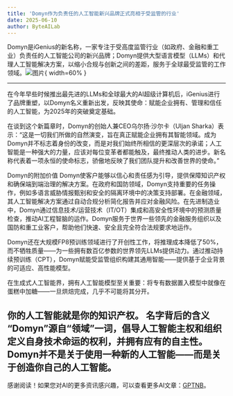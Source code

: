 ```yaml
---
title: 'Domyn作为负责任的人工智能新兴品牌正式亮相于受监管的行业'
date: 2025-06-10
author: ByteAILab
---
```


Domyn是iGenius的新名称，一家专注于受高度监管行业（如政府、金融和重工业）负责任的人工智能公司的新兴品牌；Domyn提供大型语言模型（LLMs）和代理人工智能解决方案，以缩小合规与创新之间的差距，服务于全球最受监管的工作领域。![图片](https://ai-techpark.com/wp-content/uploads/Introducing-Domyn.jpg){ width=60% }

---


在今年早些时候推出最先进的LLMs和全球最大的AI超级计算机后，iGenius进行了品牌重塑，以Domyn名义重新出发，反映其使命：赋能企业拥有、管理和信任的人工智能，为2025年的突破奠定基础。

在谈到这个新篇章时，Domyn的创始人兼CEO乌尔扬·沙尔卡（Uljan Sharka）表示：“这是一切我们所做的自然演变，旨在真正赋能企业拥有其智能领域。成为Domyn并不标志着身份的改变，而是对我们始终所相信的更深层次的承诺；人工智能是一种强大的力量，应该对每位变革者都能触及，最终推动人类的进步。新名称代表着一项永恒的使命标志，骄傲地反映了我们团队提升和改善世界的使命。”

Domyn的附加价值
Domyn使客户能够以信心和责任感为引导，提供保障知识产权和确保端到端治理的解决方案。在政府和国防领域，Domyn支持重要的任务操作，例如多语言威胁情报甄别和安全的隔离环境中的决策支持部署。在金融领域，其人工智能解决方案通过自动合规分析简化报告并应对金融风险。在先进制造业中，Domyn通过信息技术/运营技术（IT/OT）集成和高安全性环境中的预测质量检查，推动AI工程智脑的运作。Domyn服务于世界一些领先的金融服务组织以及国防和重工业客户，帮助他们快速、安全且完全符合法规要求地运作。

Domyn还在大规模FP8预训练领域进行了开创性工作，将推理成本降低了50%，而不牺牲质量——为一些拥有数百亿参数的世界领先LLMs提供动力。通过推动持续预训练（CPT），Domyn赋能受监管组织构建其通用智能——提供基于企业背景的可适应、高性能模型。

在生成式人工智能界，拥有人工智能模型至关重要：将专有数据置入模型中就像在蛋糕中加糖——一旦烘焙完成，几乎不可能将其分开。

你的人工智能就是你的知识产权。
名字背后的含义
“Domyn”源自“领域”一词，倡导人工智能主权和组织定义自身技术命运的权利，并拥有应有的自主性。Domyn并不是关于使用一种新的人工智能——而是关于创造你自己的人工智能。
---
感谢阅读！如果您对AI的更多资讯感兴趣，可以查看更多AI文章：[GPTNB](https://gptnb.com)。